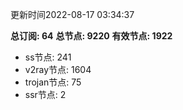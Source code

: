 更新时间2022-08-17 03:34:37

**总订阅: 64**
**总节点: 9220**
**有效节点: 1922**
- ss节点: 241
- v2ray节点: 1604
- trojan节点: 75
- ssr节点: 2
